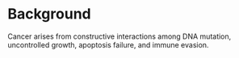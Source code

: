 # Background

Cancer arises from constructive interactions among DNA mutation, uncontrolled growth, apoptosis failure, and immune evasion.